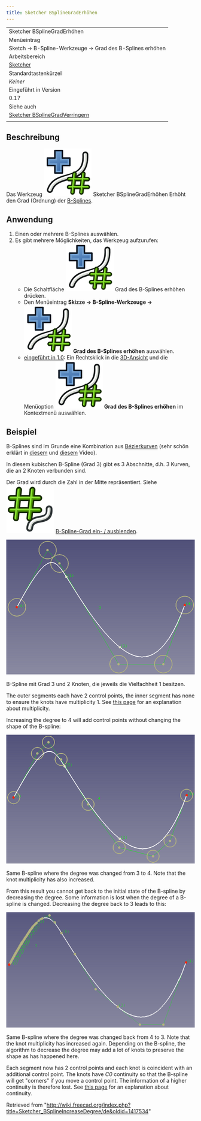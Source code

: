 ```yaml
---
title: Sketcher BSplineGradErhöhen
---
```


|                                                                                                          |
| -------------------------------------------------------------------------------------------------------- |
| Sketcher BSplineGradErhöhen                                                                              |
| Menüeintrag                                                                                              |
| Sketch → B-Spline-Werkzeuge → Grad des B-Splines erhöhen                                                 |
| Arbeitsbereich                                                                                           |
| [Sketcher](/Sketcher_Workbench/de "Sketcher Workbench/de")                                               |
| Standardtastenkürzel                                                                                     |
| _Keiner_                                                                                                 |
| Eingeführt in Version                                                                                    |
| 0.17                                                                                                     |
| Siehe auch                                                                                               |
| [Sketcher BSplineGradVerringern](/Sketcher_BSplineDecreaseDegree/de "Sketcher BSplineDecreaseDegree/de") |
|                                                                                                          |

## Beschreibung

Das Werkzeug ![](/src/assets/images/Sketcher_BSplineIncreaseDegree.svg) Sketcher BSplineGradErhöhen Erhöht den Grad (Ordnung) der [B-Splines](/B-Splines "B-Splines").

## Anwendung

1. Einen oder mehrere B-Splines auswählen.
2. Es gibt mehrere Möglichkeiten, das Werkzeug aufzurufen:
   - Die Schaltfläche ![](/src/assets/images/Sketcher_BSplineIncreaseDegree.svg) Grad des B-Splines erhöhen drücken.
   - Den Menüeintrag **Skizze → B-Spline-Werkzeuge → ![](/src/assets/images/Sketcher_BSplineIncreaseDegree.svg) Grad des B-Splines erhöhen** auswählen.
   - [eingeführt in 1.0](/Release_notes_1.0/de "Release notes 1.0/de"): Ein Rechtsklick in die [3D-Ansicht](/3D_view/de "3D view/de") und die Menüoption **![](/src/assets/images/Sketcher_BSplineIncreaseDegree.svg) Grad des B-Splines erhöhen** im Kontextmenü auswählen.

## Beispiel

B-Splines sind im Grunde eine Kombination aus [Bézierkurven](/B-Splines/de#B.C3.A9zierkurven "B-Splines/de") (sehr schön erklärt in [diesem](https://www.youtube.com/watch?v=bE1MrrqBAl8) und [diesem](https://www.youtube.com/watch?v=xXJylM2S72s) Video).

In diesem kubischen B-Spline (Grad 3) gibt es 3 Abschnitte, d.h. 3 Kurven, die an 2 Knoten verbunden sind.

Der Grad wird durch die Zahl in der Mitte repräsentiert. Siehe ![](/src/assets/images/Sketcher_BSplineDegree.svg) [B-Spline-Grad ein- / ausblenden](/Sketcher_BSplineDegree/de "Sketcher BSplineDegree/de").

![](/src/assets/images/Sketcher_BSplineDegree3.png)

B-Spline mit Grad 3 und 2 Knoten, die jeweils die Vielfachheit 1 besitzen.

The outer segments each have 2 control points, the inner segment has none to ensure the knots have multiplicity 1. See [this page](/Sketcher_BSplineDecreaseKnotMultiplicity#Description "Sketcher BSplineDecreaseKnotMultiplicity") for an explanation about multiplicity.

Increasing the degree to 4 will add control points without changing the shape of the B-spline:

![](/src/assets/images/Sketcher_BSplineDegree4.png)

Same B-spline where the degree was changed from 3 to 4. Note that the knot multiplicity has also increased.

From this result you cannot get back to the initial state of the B-spline by decreasing the degree. Some information is lost when the degree of a B-spline is changed. Decreasing the degree back to 3 leads to this:

![](/src/assets/images/Sketcher_BSplineDegree3from4.png)

Same B-spline where the degree was changed back from 4 to 3. Note that the knot multiplicity has increased again. Depending on the B-spline, the algorithm to decrease the degree may add a lot of knots to preserve the shape as has happened here.

Each segment now has 2 control points and each knot is coincident with an additional control point. The knots have _C0_ continuity so that the B-spline will get "corners" if you move a control point. The information of a higher continuity is therefore lost. See [this page](/Sketcher_BSplineDecreaseKnotMultiplicity#Description "Sketcher BSplineDecreaseKnotMultiplicity") for an explanation about continuity.

Retrieved from "<http://wiki.freecad.org/index.php?title=Sketcher_BSplineIncreaseDegree/de&oldid=1417534>"
